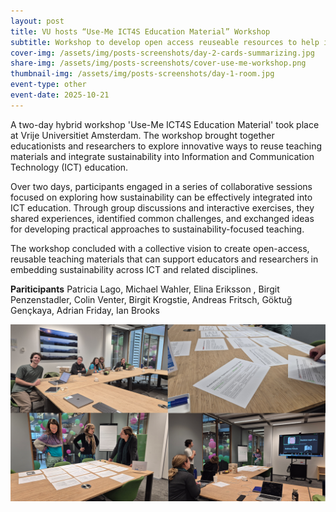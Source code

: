 ```yaml
---
layout: post
title: VU hosts “Use-Me ICT4S Education Material” Workshop
subtitle: Workshop to develop open access reuseable resources to help integrate sustainability into ICT curricula.
cover-img: /assets/img/posts-screenshots/day-2-cards-summarizing.jpg
share-img: /assets/img/posts-screenshots/cover-use-me-workshop.png
thumbnail-img: /assets/img/posts-screenshots/day-1-room.jpg
event-type: other
event-date: 2025-10-21
---
```



A two-day hybrid workshop 'Use-Me ICT4S Education Material' took place at Vrije Universitiet Amsterdam. The workshop brought together educationists and researchers to explore innovative ways to reuse teaching materials and integrate sustainability into Information and Communication Technology (ICT) education.

Over two days, participants engaged in a series of collaborative sessions focused on exploring how sustainability can be effectively integrated into ICT education. Through group discussions and interactive exercises, they shared experiences, identified common challenges, and exchanged ideas for developing practical approaches to sustainability-focused teaching.

The workshop concluded with a collective vision to create open-access, reusable teaching materials that can support educators and researchers in embedding sustainability across ICT and related disciplines.

**Pariticipants** 
Patricia Lago, Michael Wahler, Elina Eriksson , Birgit Penzenstadler, Colin Venter, Birgit Krogstie, Andreas Fritsch, Göktuğ Gençkaya, Adrian Friday, Ian Brooks

![img](/assets/img/posts-screenshots/cover-use-me-workshop.png)

